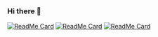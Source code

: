 ### Hi there 👋

<!--[![kamalkraj's github stats](https://github-readme-stats.vercel.app/api?username=kamalkraj&show_icons=true&theme=dracula)](https://github.com/kamalkraj/) -->

[![ReadMe Card](https://github-readme-stats.vercel.app/api/pin/?username=kamalkraj&repo=TAPAS-TF2)](https://github.com/kamalkraj/TAPAS-TF2) [![ReadMe Card](https://github-readme-stats.vercel.app/api/pin/?username=kamalkraj&repo=minGPT-TF)](https://github.com/kamalkraj/minGPT-TF)
[![ReadMe Card](https://github-readme-stats.vercel.app/api/pin/?username=kamalkraj&repo=Vision-Transformer)](https://github.com/kamalkraj/Vision-Transformer)

<!-- [![Top Langs](https://github-readme-stats.vercel.app/api/top-langs/?username=kamalkraj&layout=compact)](https://github.com/anuraghazra/github-readme-stats)
